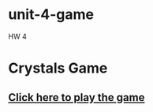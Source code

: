 # unit-4-game
HW 4
# Crystals Game

## [Click here to play the game](https://savagedetective.github.io/Crystals-Game/)
